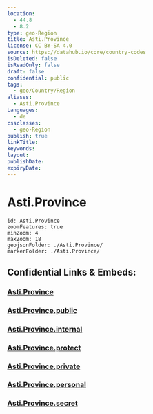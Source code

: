 ```yaml
---
location:
  - 44.8
  - 8.2
type: geo-Region
title: Asti.Province
license: CC BY-SA 4.0
source: https://datahub.io/core/country-codes
isDeleted: false
isReadOnly: false
draft: false
confidential: public
tags:
  - geo/Country/Region
aliases:
  - Asti.Province
Languages:
  - de
cssclasses:
  - geo-Region
publish: true
linkTitle:
keywords:
layout:
publishDate:
expiryDate:
---
```


# Asti.Province

```leaflet
id: Asti.Province
zoomFeatures: true 
minZoom: 4 
maxZoom: 18
geojsonFolder: ./Asti.Province/
markerFolder: ./Asti.Province/
```


## Confidential Links & Embeds: 

### [Asti.Province](/_Standards/Earth/Continent/Europe/Europe~South/Italy/regions~Italy/Piedmont/Asti.Province.md) 

### [Asti.Province.public](/_public/Earth/Continent/Europe/Europe~South/Italy/regions~Italy/Piedmont/Asti.Province.public.md) 

### [Asti.Province.internal](/_internal/Earth/Continent/Europe/Europe~South/Italy/regions~Italy/Piedmont/Asti.Province.internal.md) 

### [Asti.Province.protect](/_protect/Earth/Continent/Europe/Europe~South/Italy/regions~Italy/Piedmont/Asti.Province.protect.md) 

### [Asti.Province.private](/_private/Earth/Continent/Europe/Europe~South/Italy/regions~Italy/Piedmont/Asti.Province.private.md) 

### [Asti.Province.personal](/_personal/Earth/Continent/Europe/Europe~South/Italy/regions~Italy/Piedmont/Asti.Province.personal.md) 

### [Asti.Province.secret](/_secret/Earth/Continent/Europe/Europe~South/Italy/regions~Italy/Piedmont/Asti.Province.secret.md)

